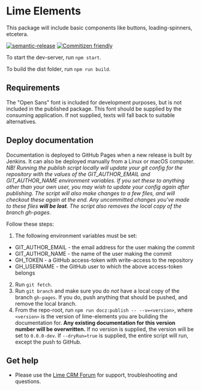 # Lime Elements

This package will include basic components like buttons, loading-spinners, etcetera.

[![semantic-release](https://img.shields.io/badge/%20%20%F0%9F%93%A6%F0%9F%9A%80-semantic--release-e10079.svg)](https://github.com/semantic-release/semantic-release) [![Commitizen friendly](https://img.shields.io/badge/commitizen-friendly-brightgreen.svg)](http://commitizen.github.io/cz-cli/)

To start the dev-server, run `npm start`.

To build the dist folder, run `npm run build`.

## Requirements

The "Open Sans" font is included for development purposes, but is not included in the published package. This font should be supplied by the consuming application. If not supplied, texts will fall back to suitable alternatives.

## Deploy documentation

Documentation is deployed to GitHub Pages when a new release is built by Jenkins. It can also be deployed manually from a Linux or macOS computer. *NB! Running the publish script locally will update your git config for the repository with the values of the GIT_AUTHOR_EMAIL and GIT_AUTHOR_NAME environment variables. If you set these to anything other than your own user, you may wish to update your config again after publishing. The script will also make changes to a few files, and will checkout these again at the end. Any uncommitted changes you've made to these files **will be lost**. The script also removes the local copy of the branch gh-pages.*

Follow these steps:

1. The following environment variables must be set:
  - GIT_AUTHOR_EMAIL - the email address for the user making the commit
  - GIT_AUTHOR_NAME - the name of the user making the commit
  - GH_TOKEN - a GitHub access-token with write-access to the repository
  - GH_USERNAME - the GitHub user to which the above access-token belongs
2. Run `git fetch`.
3. Run `git branch` and make sure you do *not* have a local copy of the branch `gh-pages`. If you do, push anything that should be pushed, and remove the local branch.
4. From the repo-root, run `npm run docz:publish -- --v=<version>`, where `<version>` is the version of lime-elements you are building the documentation for. **Any existing documentation for this version number will be overwritten.** If no version is supplied, the version will be set to `0.0.0-dev`. If `--dryRun=true` is supplied, the entire script will run, except the push to GitHub.

## Get help

- Please use the [Lime CRM Forum](https://forum.lime-crm.com/) for support, troubleshooting and questions.
